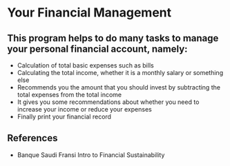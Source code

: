 #  Your Financial Management  

## This program helps to do many tasks to manage your personal financial account, namely:

-	Calculation of total basic expenses such as bills 
-	Calculating the total income, whether it is a monthly salary or something else 
-	Recommends you the amount that you should invest by subtracting the total expenses from the total income 
-	It gives you some recommendations about whether you need to increase your income or reduce your expenses 
-	Finally print your financial record

## References

-  Banque Saudi Fransi Intro to Financial Sustainability
